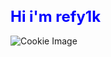 <div>
  <h1 style="color: blue; font-size: 24px;">Hi i'm refy1k</h1>
  <img src="https://i.pinimg.com/originals/e1/a5/93/e1a5935cc00496ad8f199a335fb513b8.png"  alt="Cookie Image">
</div>
